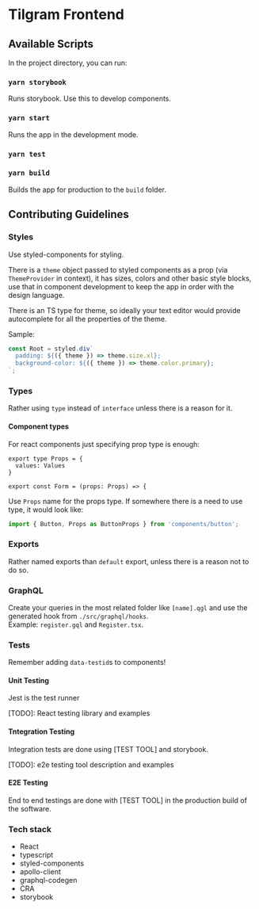 # Tilgram Frontend

## Available Scripts

In the project directory, you can run:

### `yarn storybook`

Runs storybook. Use this to develop components.

### `yarn start`

Runs the app in the development mode.<br />

### `yarn test`

### `yarn build`

Builds the app for production to the `build` folder.<br />

## Contributing Guidelines

### Styles

Use styled-components for styling.

There is a `theme` object passed to styled components as a prop (via `ThemeProvider` in context), it has sizes, colors and other basic style blocks, use that in component development to keep the app in order with the design language.

There is an TS type for theme, so ideally your text editor would provide autocomplete for all the properties of the theme.

Sample:

```jsx
const Root = styled.div`
  padding: ${({ theme }) => theme.size.xl};
  background-color: ${({ theme }) => theme.color.primary};
`;
```

### Types

Rather using `type` instead of `interface` unless there is a reason for it.

#### Component types

For react components just specifying prop type is enough:

```
export type Props = {
  values: Values
}

export const Form = (props: Props) => {
```

Use `Props` name for the props type. If somewhere there is a need to use type, it would look like:

```jsx
import { Button, Props as ButtonProps } from 'components/button';
```

### Exports

Rather named exports than `default` export, unless there is a reason not to do so.

### GraphQL

Create your queries in the most related folder like `[name].qgl` and use the generated hook from `./src/graphql/hooks`.  
Example: `register.gql` and `Register.tsx`.

### Tests

Remember adding `data-testid`s to components!

#### Unit Testing

Jest is the test runner

[TODO]: React testing library and examples

#### Tntegration Testing

Integration tests are done using [TEST TOOL] and storybook.

[TODO]: e2e testing tool description and examples

#### E2E Testing

End to end testings are done with [TEST TOOL] in the production build of the software.

### Tech stack

- React
- typescript
- styled-components
- apollo-client
- graphql-codegen
- CRA
- storybook
